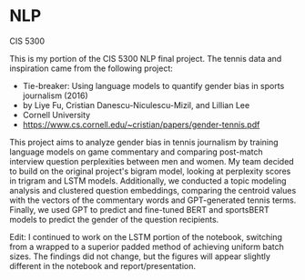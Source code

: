 # NLP
CIS 5300

This is my portion of the CIS 5300 NLP final project. The tennis data and inspiration came from the following project:
- Tie-breaker: Using language models to quantify gender bias in sports journalism (2016)
- by Liye Fu, Cristian Danescu-Niculescu-Mizil, and Lillian Lee
- Cornell University
- https://www.cs.cornell.edu/~cristian/papers/gender-tennis.pdf

This project aims to analyze gender bias in tennis journalism by training language models on game commentary and comparing post-match interview question perplexities between men and women. My team decided to build on the original project's bigram model, looking at perplexity scores in trigram and LSTM models. Additionally, we conducted a topic modeling analysis and clustered question embeddings, comparing the centroid values with the vectors of the commentary words and GPT-generated tennis terms. Finally, we used GPT to predict and fine-tuned BERT and sportsBERT models to predict the gender of the question recipients.

Edit: I continued to work on the LSTM portion of the notebook, switching from a wrapped to a superior padded method of achieving uniform batch sizes. The findings did not change, but the figures will appear slightly different in the notebook and report/presentation.
